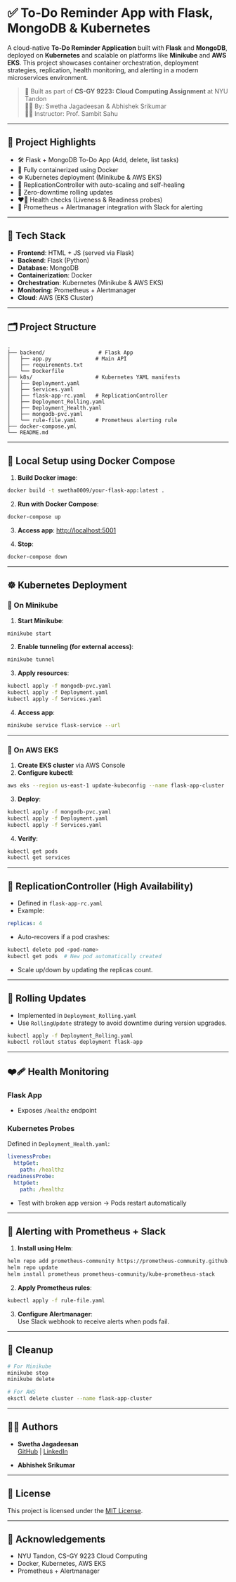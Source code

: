 # ✅ To-Do Reminder App with Flask, MongoDB & Kubernetes

A cloud-native **To-Do Reminder Application** built with **Flask** and **MongoDB**, deployed on **Kubernetes** and scalable on platforms like **Minikube** and **AWS EKS**. This project showcases container orchestration, deployment strategies, replication, health monitoring, and alerting in a modern microservices environment.

> 🧠 Built as part of **CS-GY 9223: Cloud Computing Assignment** at NYU Tandon  
> 👩‍💻 By: Swetha Jagadeesan & Abhishek Srikumar  
> 🧑‍🏫 Instructor: Prof. Sambit Sahu

---

## 🚀 Project Highlights

- 🛠️ Flask + MongoDB To-Do App (Add, delete, list tasks)
- 🐳 Fully containerized using Docker
- ☸️ Kubernetes deployment (Minikube & AWS EKS)
- 🔁 ReplicationController with auto-scaling and self-healing
- 🔄 Zero-downtime rolling updates
- ❤️‍🔥 Health checks (Liveness & Readiness probes)
- 📢 Prometheus + Alertmanager integration with Slack for alerting

---

## 🧱 Tech Stack

- **Frontend**: HTML + JS (served via Flask)
- **Backend**: Flask (Python)
- **Database**: MongoDB
- **Containerization**: Docker
- **Orchestration**: Kubernetes (Minikube & AWS EKS)
- **Monitoring**: Prometheus + Alertmanager
- **Cloud**: AWS (EKS Cluster)

---

## 🗂️ Project Structure

```
.
├── backend/                 # Flask App
│   ├── app.py              # Main API
│   ├── requirements.txt
│   └── Dockerfile
├── k8s/                    # Kubernetes YAML manifests
│   ├── Deployment.yaml
│   ├── Services.yaml
│   ├── flask-app-rc.yaml   # ReplicationController
│   ├── Deployment_Rolling.yaml
│   ├── Deployment_Health.yaml
│   ├── mongodb-pvc.yaml
│   └── rule-file.yaml      # Prometheus alerting rule
├── docker-compose.yml
└── README.md
```

---

## 🧪 Local Setup using Docker Compose

1. **Build Docker image**:
```bash
docker build -t swetha0009/your-flask-app:latest .
```

2. **Run with Docker Compose**:
```bash
docker-compose up
```

3. **Access app**: [http://localhost:5001](http://localhost:5001)

4. **Stop**:
```bash
docker-compose down
```

---

## ☸️ Kubernetes Deployment

### 🔹 On Minikube

1. **Start Minikube**:
```bash
minikube start
```

2. **Enable tunneling (for external access)**:
```bash
minikube tunnel
```

3. **Apply resources**:
```bash
kubectl apply -f mongodb-pvc.yaml
kubectl apply -f Deployment.yaml
kubectl apply -f Services.yaml
```

4. **Access app**:
```bash
minikube service flask-service --url
```

---

### 🔸 On AWS EKS

1. **Create EKS cluster** via AWS Console  
2. **Configure kubectl**:
```bash
aws eks --region us-east-1 update-kubeconfig --name flask-app-cluster
```

3. **Deploy**:
```bash
kubectl apply -f mongodb-pvc.yaml
kubectl apply -f Deployment.yaml
kubectl apply -f Services.yaml
```

4. **Verify**:
```bash
kubectl get pods
kubectl get services
```

---

## 🔁 ReplicationController (High Availability)

- Defined in `flask-app-rc.yaml`
- Example:
```yaml
replicas: 4
```

- Auto-recovers if a pod crashes:
```bash
kubectl delete pod <pod-name>
kubectl get pods  # New pod automatically created
```

- Scale up/down by updating the replicas count.

---

## 🔄 Rolling Updates

- Implemented in `Deployment_Rolling.yaml`
- Use `RollingUpdate` strategy to avoid downtime during version upgrades.
```bash
kubectl apply -f Deployment_Rolling.yaml
kubectl rollout status deployment flask-app
```

---

## ❤️‍🩹 Health Monitoring

### Flask App

- Exposes `/healthz` endpoint

### Kubernetes Probes

Defined in `Deployment_Health.yaml`:
```yaml
livenessProbe:
  httpGet:
    path: /healthz
readinessProbe:
  httpGet:
    path: /healthz
```

- Test with broken app version → Pods restart automatically

---

## 📢 Alerting with Prometheus + Slack

1. **Install using Helm**:
```bash
helm repo add prometheus-community https://prometheus-community.github.io/helm-charts
helm repo update
helm install prometheus prometheus-community/kube-prometheus-stack
```

2. **Apply Prometheus rules**:
```bash
kubectl apply -f rule-file.yaml
```

3. **Configure Alertmanager**:  
   Use Slack webhook to receive alerts when pods fail.

---

## 🧼 Cleanup

```bash
# For Minikube
minikube stop
minikube delete

# For AWS
eksctl delete cluster --name flask-app-cluster
```

---

## 🧑‍💻 Authors

- **Swetha Jagadeesan**  
  [GitHub](https://github.com/Swetha3009) | [LinkedIn](https://www.linkedin.com/in/swetha-jagadeesan-972b821b4/)

- **Abhishek Srikumar**

---

## 📄 License

This project is licensed under the [MIT License](LICENSE).

---

## 🙌 Acknowledgements

- NYU Tandon, CS-GY 9223 Cloud Computing
- Docker, Kubernetes, AWS EKS
- Prometheus + Alertmanager
